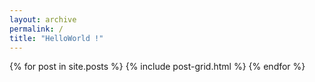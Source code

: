 ```yaml
---
layout: archive
permalink: /
title: "HelloWorld !"
---
```


<div class="tiles">
{% for post in site.posts %}
	{% include post-grid.html %}
{% endfor %}
</div><!-- /.tiles -->
